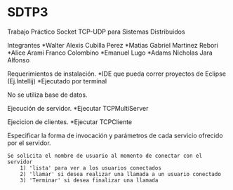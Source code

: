 # SDTP3
Trabajo Práctico Socket TCP-UDP para Sistemas Distribuidos

Integrantes
	*Walter Alexis Cubilla Perez
	*Matias Gabriel Martinez Rebori
	*Alice Arami Franco Colombino
	*Emanuel Lugo
	*Adams Nicholas Jara Alfonso

Requerimientos de instalación.
	*IDE que pueda correr proyectos de Eclipse (Ej.Intellij) 
	*Ejecutado por terminal

No se utiliza base de datos.

Ejecución de servidor.
	*Ejecutar TCPMultiServer

Ejecicion de clientes.
	*Ejecutar TCPCliente


Especificar la forma de invocación y parámetros de cada servicio ofrecido por el servidor.
			
	Se solicita el nombre de usuario al momento de conectar con el servidor
		1) 'lista' para ver a los usuarios conectados 
		2) 'llamar' si desea realizar una llamada a un usuario conectado
		3) 'Terminar' si desea finalizar una llamada
